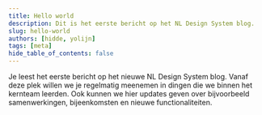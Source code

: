 ```yaml
---
title: Hello world
description: Dit is het eerste bericht op het NL Design System blog.
slug: hello-world
authors: [hidde, yolijn]
tags: [meta]
hide_table_of_contents: false
---
```


Je leest het eerste bericht op het nieuwe NL Design System blog. Vanaf deze plek willen we je regelmatig meenemen in dingen die we binnen het kernteam leerden. Ook kunnen we hier updates geven over bijvoorbeeld samenwerkingen, bijeenkomsten en nieuwe functionaliteiten.

<!--truncate-->

